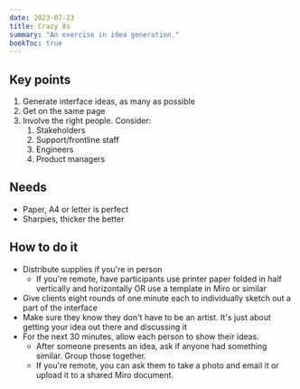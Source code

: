 ```yaml
---
date: 2023-07-23
title: Crazy 8s
summary: "An exercise in idea generation."
bookToc: true
---
```


## Key points

1. Generate interface ideas, as many as possible
2. Get on the same page
3. Involve the right people. Consider:
    1. Stakeholders
    2. Support/frontline staff
    3. Engineers
    4. Product managers

## Needs
- Paper, A4 or letter is perfect
- Sharpies, thicker the better

## How to do it

- Distribute supplies if you're in person
    - If you're remote, have participants use printer paper folded in half vertically and horizontally OR use a template in Miro or similar
- Give clients eight rounds of one minute each to individually sketch out a part of the interface
- Make sure they know they don't have to be an artist. It's just about getting your idea out there and discussing it
- For the next 30 minutes, allow each person to show their ideas.
    - After someone presents an idea, ask if anyone had something similar. Group those together.
    - If you're remote, you can ask them to take a photo and email it or upload it to a shared Miro document.
